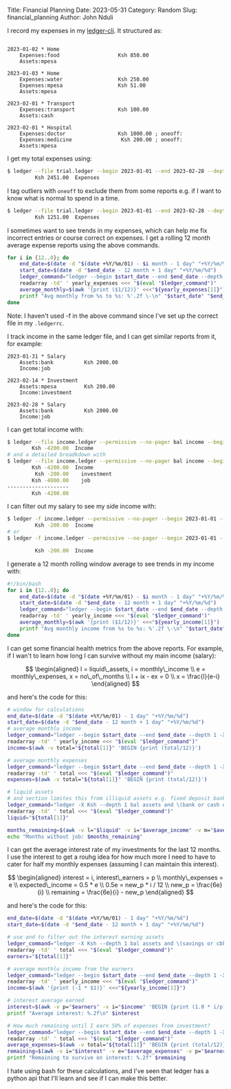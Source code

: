 Title: Financial Planning
Date: 2023-05-31
Category: Random
Slug: financial_planning
Author: John Nduli

I record my expenses in my
[ledger-cli](https://ledger-cli.org/doc/ledger3.html). It structured as:

```ledger

2023-01-02 * Home
    Expenses:food                   Ksh 850.00
    Assets:mpesa

2023-01-03 * Home
    Expenses:water                  Ksh 250.00
    Expenses:mpesa                  Ksh 51.00
    Assets:mpesa

2023-02-01 * Transport
    Expenses:transport              Ksh 100.00
    Assets:cash
    
2023-02-01 * Hospital
    Expenses:doctor                 Ksh 1000.00 ; oneoff:
    Expenses:medicine                Ksh 200.00 ; oneoff:
    Assets:mpesa
```

I get my total expenses using:

```bash
$ ledger --file trial.ledger --begin 2023-01-01 --end 2023-02-28 --depth 1 --no-pager --permissive bal expenses               
         Ksh 2451.00  Expenses
```

I tag outliers with `oneoff` to exclude them from some reports e.g. if I want to
know what is normal to spend in a time.

```bash
$ ledger --file trial.ledger --begin 2023-01-01 --end 2023-02-28 --depth 1 --no-pager --permissive bal expenses and not %oneoff
         Ksh 1251.00  Expenses
```

I sometimes want to see trends in my expenses, which can help me fix incorrect
entries or course correct on expenses. I get a rolling 12 month average expense
reports using the above commands.

```bash
for i in {12..0}; do
    end_date=$(date -d "$(date +%Y/%m/01) - $i month - 1 day" "+%Y/%m/%d")
    start_date=$(date -d "$end_date - 12 month + 1 day" "+%Y/%m/%d")
    ledger_command="ledger --begin $start_date --end $end_date --depth 1 -X Ksh bal expenses and not %oneoff | xargs"
    readarray -td' ' yearly_expenses <<< "$(eval "$ledger_command")"
    average_monthly=$(awk '{print ($1/12)}' <<<"${yearly_expenses[1]}")
    printf "Avg monthly from %s to %s: %'.2f \-\n" "$start_date" "$end_date" "$average_monthly"
done
```
Note: I haven't used -f in the above command since I've set up the correct file
in my `.ledgerrc`.


I track income in the same ledger file, and I can get similar reports from it,
for example:

```ledger
2023-01-31 * Salary
    Assets:bank          Ksh 2000.00
    Income:job

2023-02-14 * Investment
    Assets:mpesa         Ksh 200.00
    Income:investment

2023-02-28 * Salary
    Assets:bank          Ksh 2000.00
    Income:job
```

I can get total income with:

```bash
$ ledger --file income.ledger --permissive --no-pager bal income --begin 2023-01-01 --end 2023-03-01 --depth 1
        Ksh -4200.00  Income
# and a detailed breadkdown with
$ ledger --file income.ledger --permissive --no-pager bal income --begin 2023-01-01 --end 2023-03-01
        Ksh -4200.00  Income
         Ksh -200.00    investment
        Ksh -4000.00    job
--------------------
        Ksh -4200.00
```

I can filter out my salary to see my side income with:

```bash
$ ledger -f income.ledger --permissive --no-pager --begin 2023-01-01 --end 2023-03-01 --depth 1 bal income and not job
         Ksh -200.00  Income
# or         
$ ledger -f income.ledger --permissive --no-pager --begin 2023-01-01 --end 2023-03-01 --depth 1 bal income:investment 

         Ksh -200.00  Income
```

I generate a 12 month rolling window average to see trends in my income with:

```bash
#!/bin/bash
for i in {12..0}; do
    end_date=$(date -d "$(date +%Y/%m/01) - $i month - 1 day" "+%Y/%m/%d")
    start_date=$(date -d "$end_date - 12 month + 1 day" "+%Y/%m/%d")
    ledger_command="ledger --begin $start_date --end $end_date --depth 1 -X Ksh bal income:investment | xargs"
    readarray -td' ' yearly_income <<< "$(eval "$ledger_command")"
    average_monthly=$(awk '{print ($1/12)}' <<<"${yearly_income[1]}")
    printf "Avg monthly income from %s to %s: %'.2f \-\n" "$start_date" "$end_date" "$average_monthly"
done
```

I can get some financial health metrics from the above reports. For example, if
I wan't to learn how long I can survive without my main income (salary):


$$
\begin{aligned}
l = liquid\_assets, i = monthly\_income \\
e = monthly\_expenses, x = no\_of\_months \\
l + ix - ex = 0 \\
x = \frac{l}{e-i}
\end{aligned}
$$

and here's the code for this:

```bash
# window for calculations
end_date=$(date -d "$(date +%Y/%m/01) - 1 day" "+%Y/%m/%d")
start_date=$(date -d "$end_date - 12 month + 1 day" "+%Y/%m/%d")
# average monthlu income
ledger_command="ledger --begin $start_date --end $end_date --depth 1 -X Ksh bal income:investment | xargs"
readarray -td' ' yearly_income <<< "$(eval "$ledger_command")"
income=$(awk -v total="${total[1]}" 'BEGIN {print (total/12)}')

# average monthly expenses
ledger_command="ledger --begin $start_date --end $end_date --depth 1 -X Ksh bal ^expenses and not %oneoff | xargs"
readarray -td' ' total <<< "$(eval "$ledger_command")"
expenses=$(awk -v total="${total[1]}" 'BEGIN {print (total/12)}')

# liquid assets
# and section limites this from illiquid assets e.g. fixed deposit bank accounts
ledger_command="ledger -X Ksh --depth 1 bal assets and \(bank or cash or mpesa\) | xargs"
readarray -td' ' total <<< "$(eval "$ledger_command")"
liquid="${total[1]}"

months_remaining=$(awk -v l="$liquid" -v i="$average_income" -v m="$average_expenses" 'BEGIN {print (l / (m-i))}')
echo "Months without job: $months_remaining" 
```

I can get the average interest rate of my investments for the last 12 months. I
use the interest to get a rouhg idea for how much more I need to have to cater
for half my monthly expenses (assuming I can maintain this interest).

$$
\begin{aligned}
interest = i, interest\_earners = p \\
monthly\_expenses = e \\
expected\_income = 0.5 * e \\
0.5e = new_p * i / 12 \\
new_p = \frac{6e}{i} \\
remaining = \frac{6e}{i} - new_p
\end{aligned}
$$

and here's the code for this:

```bash
end_date=$(date -d "$(date +%Y/%m/01) - 1 day" "+%Y/%m/%d")
start_date=$(date -d "$end_date - 12 month + 1 day" "+%Y/%m/%d")

# use and to filter out the interest earning assets
ledger_command="ledger -X Ksh --depth 1 bal assets and \(savings or cbk or mutual_fund\) | xargs"
readarray -td' ' total <<< "$(eval "$ledger_command")"
earners="${total[1]}"

# average monthlu income from the earners
ledger_command="ledger --begin $start_date --end $end_date --depth 1 -X Ksh bal income:investment | xargs"
readarray -td' ' yearly_income <<< "$(eval "$ledger_command")"
income=$(awk '{print (-1 * $1)}' <<<"${yearly_income[1]}")

# interest average earned
interest=$(awk -v p="$earners" -v i="$income" 'BEGIN {print (1.0 * i/p)}')
printf "Average interest: %.2f\n" $interest

# How much remaining until I earn 50% of expenses from investment?
ledger_command="ledger --begin $start_date --end $end_date --depth 1 -X Ksh bal ^expenses and not %oneoff | xargs"
readarray -td' ' total <<< "$(eval "$ledger_command")"
average_expenses=$(awk -v total="${total[1]}" 'BEGIN {print (total/12)}')
remaining=$(awk -v i="$interest" -v e="$average_expenses" -v p="$earners" 'BEGIN {print ((6 * e / i) - p)}')
printf "Remaining to survive on interest: %.2f" $remaining
```

I hate using bash for these calculations, and I've seen that ledger has a python
api that I'll learn and see if I can make this better.
